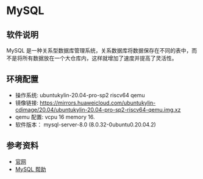 # MySQL

## 软件说明  

MySQL 是一种关系型数据库管理系统，关系数据库将数据保存在不同的表中，而不是将所有数据放在一个大仓库内，这样就增加了速度并提高了灵活性。


## 环境配置

- 操作系统: ubuntukylin-20.04-pro-sp2 riscv64 qemu
- 镜像链接: https://mirrors.huaweicloud.com/ubuntukylin-cdimage/20.04/ubuntukylin-20.04-pro-sp2-riscv64-qemu.img.xz
- qemu 配置: vcpu 16 memory 16.
- 软件版本： mysql-server-8.0 (8.0.32-0ubuntu0.20.04.2)

## 参考资料

- [官网](https://www.mysql.com/)
- [MySQL 帮助](https://docs.oracle.com/en-us/iaas/mysql-database/doc/getting-started.html)
